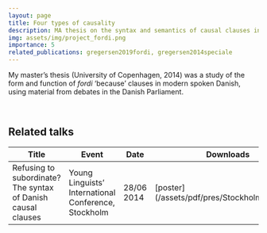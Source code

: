```yaml
---
layout: page
title: Four types of causality
description: MA thesis on the syntax and semantics of causal clauses in Modern Danish
img: assets/img/project_fordi.png
importance: 5
related_publications: gregersen2019fordi, gregersen2014speciale
---
```


My master’s thesis (University of Copenhagen, 2014) was a study of the form and function of _fordi_ ‘because’ clauses in modern spoken Danish, using material from debates in the Danish Parliament. 


<br>
<h2>Related talks</h2>
<table>
<colgroup>
<col width="50%" />
<col width="25%" />
<col width="15%" />
<col width="10%" />
</colgroup>
<thead>
<tr class="header">
<th>Title</th>
<th>Event</th>
<th>Date</th>
<th>Downloads</th>
</tr>
</thead>
<tbody>
<tr>
<td markdown="span">Refusing to subordinate? The syntax of Danish causal clauses</td>
<td markdown="span">Young Linguists’ International Conference, Stockholm</td>
<td markdown="span">28/06 2014</td>
<td markdown="span">[poster](/assets/pdf/pres/Stockholm_fordi.pdf)</td>
</tr>
</tbody>
</table>
<br>
